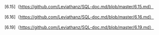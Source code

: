 [6.15]（https://github.com/Leviathanz/SQL-doc.md/blob/master/6.15.md）

[6.16]（https://github.com/Leviathanz/SQL-doc.md/blob/master/6.16.md）

[6.19]（https://github.com/Leviathanz/SQL-doc.md/blob/master/6.19.md）
